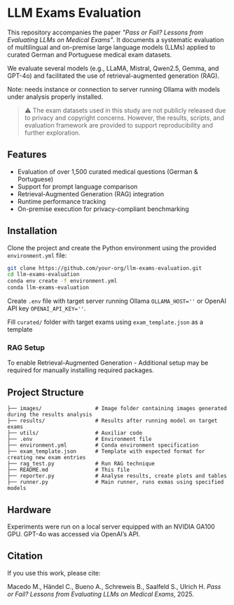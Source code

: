 # LLM Exams Evaluation

This repository accompanies the paper *"Pass or Fail? Lessons from Evaluating LLMs on Medical Exams"*. It documents a systematic evaluation of multilingual and on-premise large language models (LLMs) applied to curated German and Portuguese medical exam datasets.

We evaluate several models (e.g., LLaMA, Mistral, Qwen2.5, Gemma, and GPT-4o) and facilitated the use of retrieval-augmented generation (RAG).

Note: needs instance or connection to server running Ollama with models under analysis properly installed.

> ⚠️ The exam datasets used in this study are not publicly released due to privacy and copyright concerns. However, the results, scripts, and evaluation framework are provided to support reproducibility and further exploration.

## Features

- Evaluation of over 1,500 curated medical questions (German & Portuguese)
- Support for prompt language comparison
- Retrieval-Augmented Generation (RAG) integration
- Runtime performance tracking
- On-premise execution for privacy-compliant benchmarking

## Installation

Clone the project and create the Python environment using the provided `environment.yml` file:

```bash
git clone https://github.com/your-org/llm-exams-evaluation.git
cd llm-exams-evaluation
conda env create -f environment.yml
conda llm-exams-evaluation
```

Create `.env` file with target server running Ollama `OLLAMA_HOST=''` or OpenAI API key `OPENAI_API_KEY=''`.

Fill `curated/` folder with target exams using `exam_template.json` as a template


### RAG Setup

To enable Retrieval-Augmented Generation - Additional setup may be required for manually installing required packages.

## Project Structure

```
├── images/                 # Image folder containing images generated during the results analysis
├── results/                # Results after running model on target exams
├── utils/                  # Auxiliar code
├── .env                    # Environment file
├── environment.yml         # Conda environment specification
├── exam_template.json      # Template with expected format for creating new exam entries
├── rag_test.py             # Run RAG technique
├── README.md               # This file
├── reporter.py             # Analyse results, create plots and tables
├── runner.py               # Main runner, runs exmas using specified models
```

## Hardware

Experiments were run on a local server equipped with an NVIDIA GA100 GPU. GPT-4o was accessed via OpenAI’s API.

## Citation

If you use this work, please cite:

Macedo M., Händel C., Bueno A., Schreweis B., Saalfeld S., Ulrich H. *Pass or Fail? Lessons from Evaluating LLMs on Medical Exams*, 2025.


